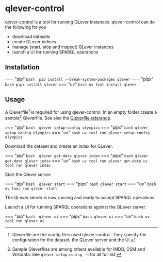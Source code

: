 # qlever-control

[qlever-control](https://github.com/ad-freiburg/qlever-control) is a tool for running QLever instances. qlever-control can do the following for you

- download datasets
- create QLever indices
- manage (start, stop and inspect) QLever instances
- launch a UI for running SPARQL operations

## Installation

=== "pip"
    ``` bash 
    pip install --break-system-packages qlever
    ```
=== "pipx"
    ``` bash
    pipx install qlever
    ```
=== "uv"
    ```bash
    uv tool install qlever
    ```

## Usage

A Qleverfile[^1] is required for using qlever-control. In an empty folder create a sample[^2] Qleverfile. See also the [Qleverfile reference](qleverfile.md).

=== "pip"
    ``` bash 
    qlever setup-config olympics
    ```
=== "pipx"
    ``` bash
    qlever setup-config olympics
    ```
=== "uv"
    ```bash
    uv tool run qlever setup-config olympics
    ```

Download the dataset and create an index for QLever.

=== "pip"
    ``` bash 
    qlever get-data
    qlever index
    ```
=== "pipx"
    ``` bash
    qlever get-data
    qlever index
    ```
=== "uv"
    ```bash
    uv tool run qlever get-data
    uv tool run qlever index
    ```

Start the Qlever server.

=== "pip"
    ``` bash 
    qlever start
    ```
=== "pipx"
    ``` bash
    qlever start
    ```
=== "uv"
    ```bash
    uv tool run qlever start
    ```

The QLever server is now running and ready to accept SPARQL operations.

Launch a UI for running SPARQL operations against the QLever server.

=== "pip"
    ``` bash 
    qlever ui
    ```
=== "pipx"
    ``` bash
    qlever ui
    ```
=== "uv"
    ```bash
    uv tool run qlever ui
    ```

[^1]: Qleverfile are the config files used qlever-control. They specify the configuration for the dataset, the QLever server and the UI.
[^2]: Sample Qleverfiles are among others available for IMDB, OSM and Wikidata. See `qlever setup-config -h` for all full list.
